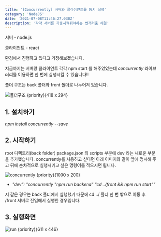 ```yaml
---
title: '[Concurrently] 서버와 클라이언트를 동시 실행'
category: 'NodeJS'
date: '2021-07-08T11:46:27.030Z'
description: '각각 서버를 가동시켜줘야하는 번거러움 해결'
---
```


서버 - node.js

클라이언트 - react

환경에서 진행하고 있다고 가정해보겠습니다.

지금까지는 서버랑 클라이언트 각각 npm start 를 해주었었는데
_concurrently_ 라이브러리를 이용하면 한 번에 실행시킬 수 있습니다!!

폴더 구조는
back 폴더와 front 폴더로 나누어져 있습니다.

![폴더구조 {priority}{418 x 294}](/images/NodeJS/folder.jpg)

## 1. 설치하기

_npm install concurrently --save_

## 2. 시작하기

root 디렉토리(back folder) package.json 의 scripts 부분에 dev 라는 새로운 부분을 추가했습니다.
concurrently를 사용하고 싶다면 아래 이미지와 같이 앞에 명시해 주고 뒤에 순차적으로 실행시키고 싶은 명령어를 적으시면 됩니다.

![concurrently {priority}{1000 x 200}](/images/NodeJS/packagejson.jpg)

- _"dev": "concurrently \"npm run backend\" \"cd ../front && npm run start\""_

저 같은 경우는 back 폴더에서 실행했기 때문에 cd ../ 폴더 한 번 밖으로 이동 후 /front 서버로 진입해서 실행한 경우입니다.

## 3. 실행화면

![run {priority}{611 x 446}](/images/NodeJS/run.jpg)
